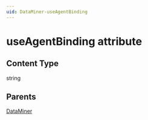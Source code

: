 ```yaml
---
uid: DataMiner-useAgentBinding
---
```


# useAgentBinding attribute

## Content Type

string

## Parents

[DataMiner](xref:DataMiner)
